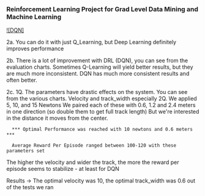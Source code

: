 ### Reinforcement Learning Project for Grad Level Data Mining and Machine Learning

[![DQN]](https://youtu.be/fBLAi6L_moY)


2a. You can do it with just Q_Learning, but Deep Learning definitely improves performance

2b. There is a lot of improvement with DRL (DQN), you can see from the evaluation charts. 
    Sometimes Q-Learning will yield better results, but they are much more inconsistent.
    DQN has much more consistent results and often better.

2c. 
  1Q. The parameters have drastic effects on the system. You can see from the various charts.
      Velocity and track_width especially
  2Q. We applied 5, 10, and 15 Newtons
      We paired each of these with 0.6, 1.2 and 2.4 meters in one direction (so double them to get full track length)
      But we're interested in the distance it moves from the center.

      *** Optimal Performance was reached with 10 newtons and 0.6 meters ***

      Average Reward Per Episode ranged between 100-120 with these parameters set
  

The higher the velocity and wider the track, the more the reward per episode seems to stabilize - at least for DQN

Results -> The optimal velocity was 10, the optimal track_width was 0.6 out of the tests we ran



